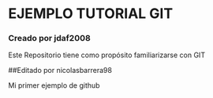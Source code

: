 # EJEMPLO TUTORIAL GIT

### Creado por jdaf2008

Este Repositorio tiene como propósito familiarizarse con GIT

##Editado por nicolasbarrera98

Mi primer ejemplo de github

